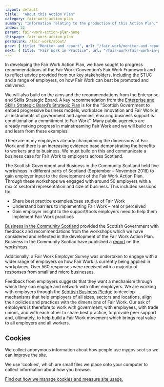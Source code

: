 ```yaml
---
layout: default
title:  "About this Action Plan"
category: fair-work-action-plan
summary: "Information relating to the production of this Action Plan."
index: 22
parent: fair-work-action-plan-home
thispage: fair-work-action-plan
permalink: /fair-work/about/
prev: { title: "Monitor and report", url: "/fair-work/monitor-and-report/" }
next: { title: "Fair Work in Practice", url: "/fair-work/fair-work-in-practice/" }
---
```


In developing the Fair Work Action Plan, we have sought to progress recommendations of the Fair Work Convention’s Fair Work Framework and to reflect advice provided from our key stakeholders, including the STUC and a range of employers, on how Fair Work can best be promoted and delivered.  

We will also build on the aims and the recommendations from the Enterprise and Skills Strategic Board.  A key recommendation from the [Enterprise and Skills Strategic Board’s Strategic Plan](https://www.gov.scot/publications/working-collaboratively-better-scotland/) is for the "Scottish Government to embed progressive business models, workplace innovation and Fair Work in all instruments of government and agencies, ensuring business support is conditional on a commitment to Fair Work”. Many public agencies are already making progress in mainstreaming Fair Work and we will build on and learn from these examples.

There are many employers already championing the dimensions of Fair Work and there is an increasing evidence base demonstrating the benefits to workers and to business.  We must build on this and communicate a business case for Fair Work to employers across Scotland.  

The Scottish Government and Business in the Community Scotland held five workshops in different parts of Scotland (September – November 2018) to gain employer input to the development of the Fair Work Action Plan.  Through these workshops we engaged with around 50 employers with a mix of sectoral representation and size of business.   This included sessions to:

* Share best practice examples/case studies of Fair Work
* Understand barriers to implementing Fair Work – real or perceived
* Gain employer insight to the support/tools employers need to help them implement Fair Work practices

[Business in the Community Scotland](https://www.bitc.org.uk/) provided the Scottish Government with feedback and recommendations from the workshops which we have considered and reflected in the development of the Fair Work Action Plan.  Business in the Community Scotlad have published a [report](https://www.bitc.org.uk/resources-training/resources/research/making-scotland-world-leader-fair-work-0) on the workshops.

Additionally, a Fair Work Employer Survey was undertaken to engage with a wider range of employers on how Fair Work is currently being applied in workplaces.  Over 560 responses were received with a majority of responses from small and micro businesses.  

Feedback from employers suggests that they want a mechanism through which they can engage and network with other employers.  We are working with employers through the [Scottish Business Pledge](https://scottishbusinesspledge.scot/) to develop mechanisms that help employers of all sizes, sectors and locations, align their policies and practices with the dimensions of Fair Work. Our ask of employers is therefore to work with government, with employees, with trade unions, and with each other to share best practice, to provide peer support and, ultimately, to help build a Fair Work movement which brings real value to all employers and all workers. 

## Cookies
We collect anonymous information about how people use mygov.scot so we can improve the site.

We use 'cookies', which are small files we place onto your computer to collect information about how you browse.

[Find out how we manage cookies and measure site usage.](/cookies/)
